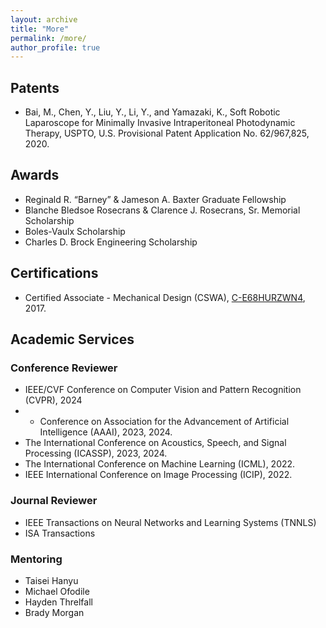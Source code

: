 ```yaml
---
layout: archive
title: "More"
permalink: /more/
author_profile: true
---
```


## Patents

- Bai, M., Chen, Y., Liu, Y., Li, Y., and Yamazaki, K., Soft Robotic Laparoscope for Minimally Invasive Intraperitoneal Photodynamic Therapy, USPTO, U.S. Provisional Patent Application No. 62/967,825, 2020.

## Awards

* Reginald R. “Barney” & Jameson A. Baxter Graduate Fellowship
* Blanche Bledsoe Rosecrans & Clarence J. Rosecrans, Sr. Memorial Scholarship
* Boles-Vaulx Scholarship
* Charles D. Brock Engineering Scholarship

## Certifications

* Certified Associate - Mechanical Design (CSWA), [C-E68HURZWN4](/files/CSWA_kyamazak_email_uark_edu.pdf), 2017.


## Academic Services

### Conference Reviewer

- IEEE/CVF Conference on Computer Vision and Pattern Recognition (CVPR), 2024
- - Conference on Association for the Advancement of Artificial Intelligence (AAAI), 2023, 2024.
- The International Conference on Acoustics, Speech, and Signal Processing (ICASSP), 2023, 2024.
- The International Conference on Machine Learning (ICML), 2022.
- IEEE International Conference on Image Processing (ICIP), 2022.

### Journal Reviewer
- IEEE Transactions on Neural Networks and Learning Systems (TNNLS)
- ISA Transactions

### Mentoring
- Taisei Hanyu
- Michael Ofodile
- Hayden Threlfall
- Brady Morgan
